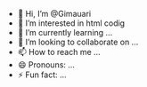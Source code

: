 - 👋 Hi, I’m @Gimauari
- 👀 I’m interested in  html codig
- 🌱 I’m currently learning ...
- 💞️ I’m looking to collaborate on ...
- 📫 How to reach me ...
- 😄 Pronouns: ...
- ⚡ Fun fact: ...

<!---
Gimauari/Gimauari is a ✨ special ✨ repository because its `README.md` (this file) appears on your GitHub profile.
You can click the Preview link to take a look at your changes.
--->
